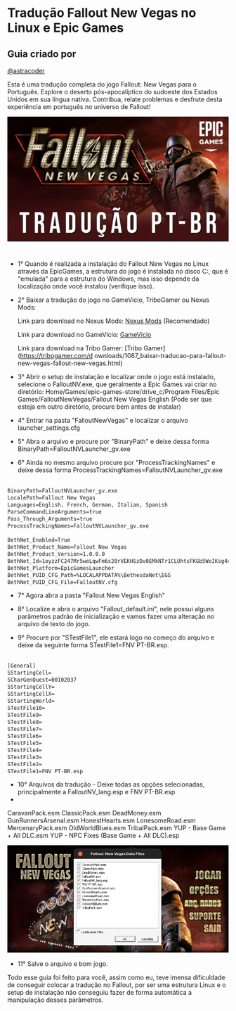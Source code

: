 # Tradução Fallout New Vegas no Linux e Epic Games

## Guia criado por
[@astracoder](https://www.github.com/astracoder)

Esta é uma tradução completa do jogo Fallout: New Vegas para o Português. Explore o deserto pós-apocalíptico do sudoeste dos Estados Unidos em sua língua nativa. Contribua, relate problemas e desfrute desta experiência em português no universo de Fallout!

<img src="/falloutnv.jpg">

#

- 1° Quando é realizada a instalação do Fallout New Vegas no Linux através da EpicGames, a estrutura do jogo é instalada no disco C:, que é "emulada" para a estrutura do Windows, mas isso depende da localização onde você instalou (verifique isso).

- 2° Baixar a tradução do jogo no GameVicio, TriboGamer ou Nexus Mods:

    Link para download no Nexus Mods: [Nexus Mods](https://www.nexusmods.com/newvegas/mods/72771) (Recomendado) 

    Link para download no GameVicio: [GameVicio](https://www.gamevicio.com/traducao/traducao-de-fallout-new-vegas-para-portugues-brasil/)

    Link para download na Tribo Gamer: [Tribo Gamer](https://tribogamer.com/d ownloads/1087_baixar-traducao-para-fallout-new-vegas-fallout-new-vegas.html)

- 3° Abrir o setup de instalação e localizar onde o jogo está instalado, selecione o FalloutNV.exe, que geralmente a Epic Games vai criar no diretório: Home/Games/epic-games-store/drive_c/Program Files/Epic Games/FalloutNewVegas/Fallout New Vegas English (Pode ser que esteja em outro diretório, procure bem antes de instalar)


- 4° Entrar na pasta "FalloutNewVegas" e localizar o arquivo launcher_settings.cfg

- 5° Abra o arquivo e procure por "BinaryPath" e deixe dessa forma BinaryPath=FalloutNVLauncher_gv.exe

- 6° Ainda no mesmo arquivo procure por "ProcessTrackingNames" e deixe dessa forma ProcessTrackingNames=FalloutNVLauncher_gv.exe

<pre><code>
BinaryPath=FalloutNVLauncher_gv.exe
LocalePath=Fallout New Vegas
Languages=English, French, German, Italian, Spanish
ParseCommandLineArguments=true
Pass_Through_Arguments=true
ProcessTrackingNames=FalloutNVLauncher_gv.exe

BethNet_Enabled=True
BethNet_Product_Name=Fallout New Vegas
BethNet_Product_Version=1.0.0.0
BethNet_Id=1oyzzFC247Mr5weLqwFm6s20rVEKHSzDv0EMkNTr1CLUhtsFKGb5WoIKsg4xtacHwuAvSRFQ6wRWcokEkel9FXaCSwnAIZBiYBOukpLpMfAxxMpdr2WKQe1QCz6uEkC/HC2NklK/9cLRuN6qTIh3sWtvoL3+KLxBt4fREh1t1VKAWgTyu3EhFbp99G3HUxHMPA==
BethNet_Platform=EpicGamesLauncher
BethNet_PUID_CFG_Path=%LOCALAPPDATA%\BethesdaNet\EGS
BethNet_PUID_CFG_File=FalloutNV.cfg
</code></pre>

- 7° Agora abra a pasta "Fallout New Vegas English"

- 8° Localize e abra o arquivo "Fallout_default.ini", nele possui alguns parâmetros padrão de inicialização e vamos fazer uma alteração no arquivo de texto do jogo.

- 9° Procure por "STestFile1", ele estará logo no começo do arquivo e deixe da seguinte forma STestFile1=FNV PT-BR.esp.

<pre><code>
[General]
SStartingCell=
SCharGenQuest=00102037
SStartingCellY=
SStartingCellX=
SStartingWorld=
STestFile10=
STestFile9=
STestFile8=
STestFile7=
STestFile6=
STestFile5=
STestFile4=
STestFile3=
STestFile2=
STestFile1=FNV PT-BR.esp
</code></pre>

- 10° Arquivos da tradução - Deixe todas as opções selecionadas, principalmente a FalloutNV_lang.esp e FNV PT-BR.esp
- 
CaravanPack.esm
ClassicPack.esm
DeadMoney.esm
GunRunnersArsenal.esm
HonestHearts.esm
LonesomeRoad.esm
MercenaryPack.esm
OldWorldBlues.esm
TribalPack.esm
YUP - Base Game + All DLC.esm
YUP - NPC Fixes (Base Game + All DLC).esp

<img src="/loadFiles.png">

- 11° Salve o arquivo e bom jogo.

Todo esse guia foi feito para você, assim como eu, teve imensa dificuldade de conseguir colocar a tradução no Fallout, por ser uma estrutura Linux e o setup de instalação não conseguiu fazer de forma automática a manipulação desses parâmetros. 

